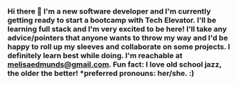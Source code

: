 ### Hi there 👋 I'm a new software developer and I'm currently getting ready to start a bootcamp with Tech Elevator. I'll be learning full stack and I'm very excited to be here! I'll take any advice/pointers that anyone wants to throw my way and I'd be happy to roll up my sleeves and collaborate on some projects. I definitely learn best while doing. I'm reachable at melisaedmunds@gmail.com. Fun fact: I love old school jazz, the older the better! *preferred pronouns: her/she.  :)

<!--
**mmelisa03/mmelisa03** is a ✨ _special_ ✨ repository because its `README.md` (this file) appears on your GitHub profile.

Here are some ideas to get you started:

- 🔭 I’m currently working on ...
- 🌱 I’m currently learning ...
- 👯 I’m looking to collaborate on ...
- 🤔 I’m looking for help with ...
- 💬 Ask me about ...
- 📫 How to reach me: ...
- 😄 Pronouns: ...
- ⚡ Fun fact: ...
-->
